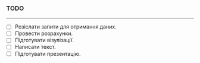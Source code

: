 ### TODO

---

- [ ] Розіслати запити для отримання даних.
- [ ] Провести розрахунки.
- [ ] Підготувати візулізації.
- [ ] Написати текст.
- [ ] Підготувати презентацію.
